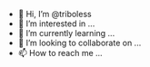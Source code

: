 - 👋 Hi, I’m @triboless
- 👀 I’m interested in ...
- 🌱 I’m currently learning ...
- 💞️ I’m looking to collaborate on ...
- 📫 How to reach me ...

<!---
triboless/triboless is a ✨ special ✨ repository because its `README.md` (this file) appears on your GitHub profile.
You can click the Preview link to take a look at your changes.
--->
